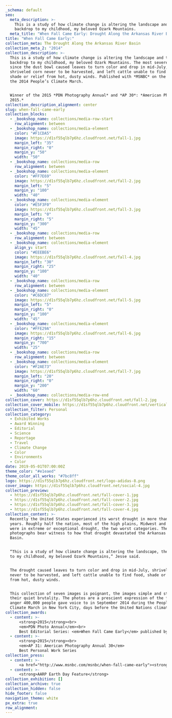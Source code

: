 ```yaml
---
_schema: default
seo:
  meta_description: >-
    This is a study of how climate change is altering the landscape and the
    backdrop to my childhood, my beloved Ozark Mountains.
  meta_title: "When Fall Came Early: Drought Along the Arkansas River Basin"
title: "When Fall Came Early:"
collection_meta: The Drought Along the Arkansas River Basin
collection_meta_2: "2014"
collection_description: >-
  This is a study of how climate change is altering the landscape and the
  backdrop to my childhood, my beloved Ozark Mountains. The most severe drought
  since the dust bowl caused leaves to turn color and drop in mid-July,
  shriveled corn never to be harvested, and left cattle unable to find food,
  shade or relief from hot, dusty winds. Published with *MSNBC* on the eve of
  the 2014 People’s Climate March.


  Winner of the 2015 *PDN Photography Annual* and *AP 30*: *American Photography
  2015.*
collection_description_alignment: center
slug: when-fall-came-early
collection_blocks:
  - _bookshop_name: collections/media-row-start
    row_alignment: between
  - _bookshop_name: collections/media-element
    color: "#F1CDA5"
    image: https://d1sf55qlb7p6hz.cloudfront.net/fall-1.jpg
    margin_left: "35"
    margin_right: "0"
    margin_y: "50"
    width: "50"
  - _bookshop_name: collections/media-row
    row_alignment: between
  - _bookshop_name: collections/media-element
    color: "#FF7E69"
    image: https://d1sf55qlb7p6hz.cloudfront.net/fall-2.jpg
    margin_left: "5"
    margin_y: "100"
    width: "40"
  - _bookshop_name: collections/media-element
    color: "#E5F3F0"
    image: https://d1sf55qlb7p6hz.cloudfront.net/fall-3.jpg
    margin_left: "0"
    margin_right: "5"
    margin_y: "300"
    width: "45"
  - _bookshop_name: collections/media-row
    row_alignment: between
  - _bookshop_name: collections/media-element
    align_y: start
    color: "#EEEBE6"
    image: https://d1sf55qlb7p6hz.cloudfront.net/fall-4.jpg
    margin_left: "30"
    margin_right: "25"
    margin_y: "100"
    width: "40"
  - _bookshop_name: collections/media-row
    row_alignment: between
  - _bookshop_name: collections/media-element
    color: "#C6DC87"
    image: https://d1sf55qlb7p6hz.cloudfront.net/fall-5.jpg
    margin_left: "5"
    margin_right: "0"
    margin_y: "100"
    width: "45"
  - _bookshop_name: collections/media-element
    color: "#FFE29A"
    image: https://d1sf55qlb7p6hz.cloudfront.net/fall-6.jpg
    margin_right: "15"
    margin_y: "700"
    width: "25"
  - _bookshop_name: collections/media-row
    row_alignment: between
  - _bookshop_name: collections/media-element
    color: "#F2AE73"
    image: https://d1sf55qlb7p6hz.cloudfront.net/fall-7.jpg
    margin_left: "20"
    margin_right: "0"
    margin_y: "200"
    width: "60"
  - _bookshop_name: collections/media-row-end
collection_cover: https://d1sf55qlb7p6hz.cloudfront.net/fall-2.jpg
collection_cover_mobile: https://d1sf55qlb7p6hz.cloudfront.net/verticalcovers-31.jpg
collection_filter: Personal
collection_category:
  - Exhibited Works
  - Award Winning
  - Editorial
  - Science
  - Reportage
  - Travel
  - Climate Change
  - Color
  - Environments
  - Color
date: 2019-05-01T07:00:00Z
theme_color: "#e1eaed"
theme_color_all_works: "#7bc8ff"
logo: https://d1sf55qlb7p6hz.cloudfront.net/logo-adidas-8.png
cover_image: https://d1sf55qlb7p6hz.cloudfront.net/social-4.jpg
collection_preview:
  - https://d1sf55qlb7p6hz.cloudfront.net/fall-cover-1.jpg
  - https://d1sf55qlb7p6hz.cloudfront.net/fall-cover-2.jpg
  - https://d1sf55qlb7p6hz.cloudfront.net/fall-cover-3.jpg
  - https://d1sf55qlb7p6hz.cloudfront.net/fall-cover-4.jpg
collection_content: >-
  Recently the United States experienced its worst drought in more than 50
  years. Roughly half the nation, most of the high plains, Midwest and South
  were in extreme or exceptional drought, the two worst categories. These
  photographs bear witness to how that drought devastated the Arkansas River
  Basin.


  “This is a study of how climate change is altering the landscape, the backdrop
  to my childhood, my beloved Ozark Mountains,” Jesse said.


  The drought caused leaves to turn color and drop in mid-July, shriveled corn
  never to be harvested, and left cattle unable to find food, shade or relief
  from hot, dusty winds.


  This collection of seven images is poignant, the images simple and stark in
  their quiet brutality. The photos are a prescient expression of the fear and
  anger 400,000 people gave voice to in September 2014 during the People’s
  Climate March in New York City, days before the United Nations climate summit.
collection_awards:
  - content: >-
      <strong>2015</strong><br>  
      <em>PDN Photo Annual</em><br> 
      Best Editorial Series: <em>When Fall Came Early</em> published by MSNBC
  - content: >-
      <strong>2015</strong><br> 
      <em>AP 31: American Photography Annual 30</em>  
      Best Personal Work Series
collection_press:
  - content: >-
      <a href="http://www.msnbc.com/msnbc/when-fall-came-early"><strong><em>MSNBC. Feature and Interview.</em></strong></a>
  - content: >-
      <strong>AARP Earth Day Feature</strong>
collection_exhibition: []
collection_archive: true
collection_hidden: false
hide_footer: false
navigation_theme: white
px_extra: true
row_alignment:
---
```

